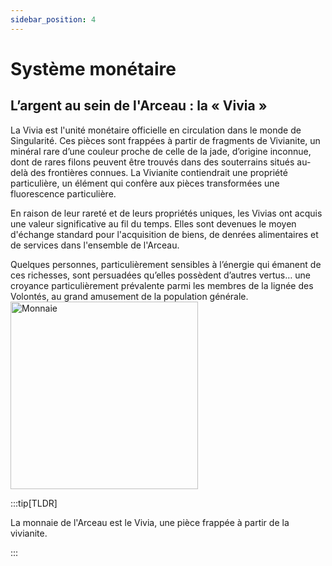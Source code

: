 ```yaml
---
sidebar_position: 4
---
```


# Système monétaire

## L’argent au sein de l'Arceau : la « Vivia »



<Columns>
  <Column>
La Vivia est l'unité monétaire officielle en circulation dans le monde de Singularité. Ces pièces sont frappées à partir de fragments de Vivianite, un minéral rare d’une couleur proche de celle de la jade, d’origine inconnue, dont de rares filons peuvent être trouvés dans des souterrains situés au-delà des frontières connues. La Vivianite contiendrait une propriété particulière, un élément qui confère aux pièces transformées une fluorescence particulière.

En raison de leur rareté et de leurs propriétés uniques, les Vivias ont acquis une valeur significative au fil du temps. Elles sont devenues le moyen d'échange standard pour l'acquisition de biens, de denrées alimentaires et de services dans l'ensemble de l'Arceau.

Quelques personnes, particulièrement sensibles à l’énergie qui émanent de ces richesses, sont persuadées qu’elles possèdent d’autres vertus… une croyance particulièrement prévalente parmi les membres de la lignée des Volontés, au grand amusement de la population générale.
  </Column>
    <Column className="col--4">
    <img src="/img/univers/currency.png" alt="Monnaie" width="300"/>
  </Column>
</Columns>

:::tip[TLDR]

La monnaie de l'Arceau est le Vivia, une pièce frappée à partir de la vivianite.

:::